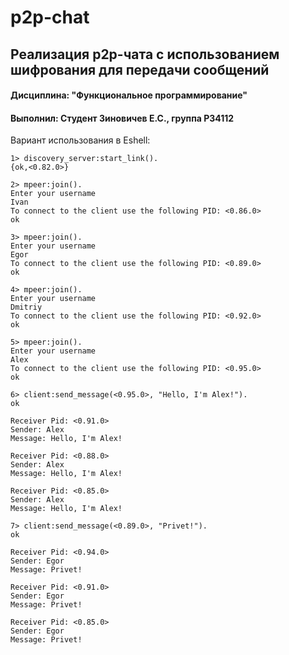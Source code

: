 p2p-chat
=====
## Реализация p2p-чата с использованием шифрования для передачи сообщений


#### Дисциплина: "Функциональное программирование"
#### Выполнил: Студент Зиновичев Е.С., группа P34112

Вариант использования в Eshell:
```
1> discovery_server:start_link().
{ok,<0.82.0>}

2> mpeer:join().                 
Enter your username
Ivan
To connect to the client use the following PID: <0.86.0>
ok

3> mpeer:join().
Enter your username
Egor
To connect to the client use the following PID: <0.89.0>
ok

4> mpeer:join().
Enter your username
Dmitriy
To connect to the client use the following PID: <0.92.0>
ok

5> mpeer:join().
Enter your username
Alex
To connect to the client use the following PID: <0.95.0>
ok

6> client:send_message(<0.95.0>, "Hello, I'm Alex!").
ok

Receiver Pid: <0.91.0>
Sender: Alex
Message: Hello, I'm Alex!

Receiver Pid: <0.88.0>
Sender: Alex
Message: Hello, I'm Alex!

Receiver Pid: <0.85.0>
Sender: Alex
Message: Hello, I'm Alex!

7> client:send_message(<0.89.0>, "Privet!"). 
ok

Receiver Pid: <0.94.0>
Sender: Egor
Message: Privet!

Receiver Pid: <0.91.0>
Sender: Egor
Message: Privet!

Receiver Pid: <0.85.0>
Sender: Egor
Message: Privet!
```
